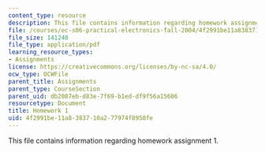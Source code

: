 ```yaml
---
content_type: resource
description: This file contains information regarding homework assignment 1.
file: /courses/ec-s06-practical-electronics-fall-2004/4f2991be11a8383710a277974f8950fe_MITEC_S06F04_hw1.pdf
file_size: 141240
file_type: application/pdf
learning_resource_types:
- Assignments
license: https://creativecommons.org/licenses/by-nc-sa/4.0/
ocw_type: OCWFile
parent_title: Assignments
parent_type: CourseSection
parent_uid: db2087eb-d83e-7f69-b1ed-df9f56a15606
resourcetype: Document
title: Homework 1
uid: 4f2991be-11a8-3837-10a2-77974f8950fe
---
```

This file contains information regarding homework assignment 1.